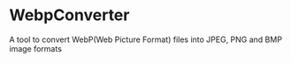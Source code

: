 # WebpConverter
A tool to convert  WebP(Web Picture Format) files into JPEG, PNG and BMP image formats
